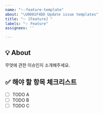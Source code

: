 ```yaml
---
name: "✨-feature-template"
about: "\U0001F4DD Update issue templates"
title: "✨ [Feature] "
labels: "✨ Feature"
assignees: ''

---
```


## 💡 About
무엇에 관한 이슈인지 소개해주세요.

## ✅ 해야 할 항목 체크리스트

- [ ] TODO A
- [ ] TODO B
- [ ] TODO C
